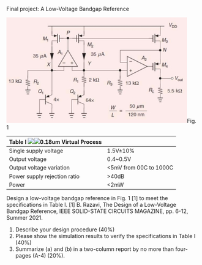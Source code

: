 Final project:   A Low-Voltage Bandgap Reference 

![](Aspose.Words.0ab375cb-c6fe-40c3-9835-61b4a9d6eadc.001.jpeg)Fig. 1 



|Table I  ![](Aspose.Words.0ab375cb-c6fe-40c3-9835-61b4a9d6eadc.002.png)![](Aspose.Words.0ab375cb-c6fe-40c3-9835-61b4a9d6eadc.003.png)0.18um Virtual Process  ||
| :- | :- |
|Single supply voltage  |1\.5V±10% |
|Output voltage  |0\.4~0.5V |
|Output voltage variation  |<5mV from 00C to 1000C |
|Power supply rejection ratio  |>40dB |
|Power |<2mW |

Design  a  low-voltage  bandgap  reference  in  Fig.  1  [1]  to  meet  the specifications in Table I. [1] B. Razavi, The Design of a Low-Voltage Bandgap Reference, IEEE SOLID-STATE CIRCUITS MAGAZINE, pp. 6-12, Summer 2021. 

1) Describe your design procedure (40%) 
1) Please show the simulation results to verify the specifications in Table I (40%) 
1) Summarize (a) and (b) in a two-column report by no more than four- pages (A-4) (20%). 
